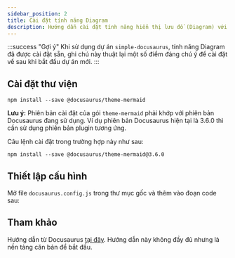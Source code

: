 ```yaml
---
sidebar_position: 2
title: Cài đặt tính năng Diagram
description: Hướng dẫn cài đặt tính năng hiển thị lưu đồ (Diagram) với mermaid plugin
---
```


:::success "Gợi ý"
Khi sử dụng dự án `simple-docusaurus`, tính năng Diagram đã được cài đặt sẵn, ghi chú này thuật lại một số điểm đáng chú ý để cài đặt về sau khi bắt đầu dự án mới.
:::

## Cài đặt thư viện

```
npm install --save @docusaurus/theme-mermaid
```

**Lưu ý:** Phiên bản cài đặt của gói `theme-mermaid` phải khớp với phiên bản Docusaurus đang sử dụng. Ví dụ phiên bản Docusaurus hiện tại là 3.6.0 thì cần sử dụng phiên bản plugin tương ứng. 

Câu lệnh cài đặt trong trường hợp này như sau:

```
npm install --save @docusaurus/theme-mermaid@3.6.0
```

## Thiết lập cấu hình

Mở file `docusaurus.config.js` trong thư mục gốc và thêm vào đoạn code sau:



## Tham khảo

Hướng dẫn từ Docusaurus [tại đây](https://docusaurus.io/docs/markdown-features/diagrams). Hướng dẫn này không đầy đủ nhưng là nền tảng căn bản để bắt đầu.